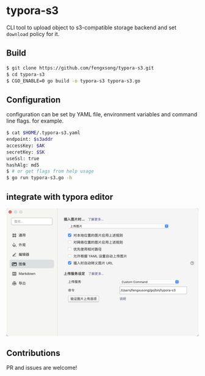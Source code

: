 # typora-s3

CLI tool to upload object to s3-compatible storage backend and set `download` policy for it.

## Build

```bash
$ git clone https://github.com/fengxsong/typora-s3.git
$ cd typora-s3
$ CGO_ENABLE=0 go build -o typora-s3 typora-s3.go
```

## Configuration

configuration can be set by YAML file, environment variables and command line flags. for example.

```bash
$ cat $HOME/.typora-s3.yaml
endpoint: $s3addr
accessKey: $AK
secretKey: $SK
useSsl: true
hashAlg: md5
$ # or get flags from help usage
$ go run typora-s3.go -h
```

## integrate with typora editor

![integrate-with-typora](https://github.com/fengxsong/typora-s3/blob/main/images/integrate-with-typora.png)

## Contributions

PR and issues are welcome!
